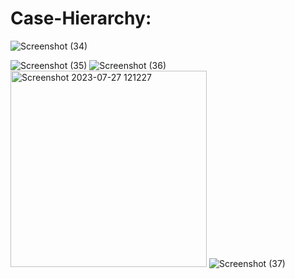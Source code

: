 # Case-Hierarchy:

![Screenshot (34)](https://github.com/Mihir-Dhore/Case-Hierarchy/assets/83826641/3dd0fa54-e35d-4335-a442-9687219c9b40)

![Screenshot (35)](https://github.com/Mihir-Dhore/Case-Hierarchy/assets/83826641/396c4ab7-d7ac-44af-8e80-59378c4a28dd)
![Screenshot (36)](https://github.com/Mihir-Dhore/Case-Hierarchy/assets/83826641/af16890d-afe3-46fd-8bda-564ecdff377b)
<img width="314" alt="Screenshot 2023-07-27 121227" src="https://github.com/Mihir-Dhore/Case-Hierarchy/assets/83826641/695e90bb-94c5-4ca9-9743-fbc78af26ff9">
![Screenshot (37)](https://github.com/Mihir-Dhore/Case-Hierarchy/assets/83826641/2a8be892-0a9e-4637-a5b4-1815c54ba607)
